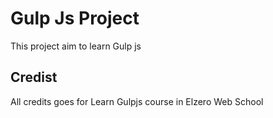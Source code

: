 # Gulp Js Project

This project aim to learn Gulp js

## Credist

All credits goes for Learn Gulpjs course in Elzero Web School
